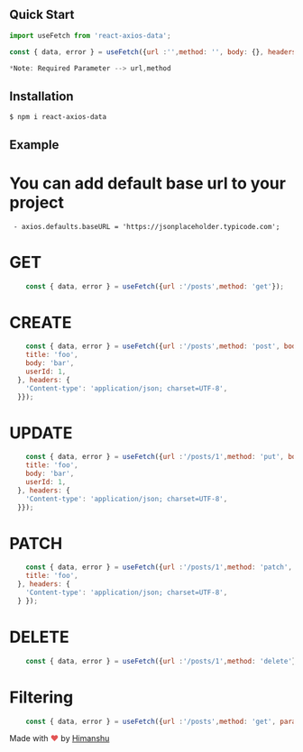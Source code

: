 
## Quick Start

```js
import useFetch from 'react-axios-data';

const { data, error } = useFetch({url :'',method: '', body: {}, headers: {}, params: {}});

*Note: Required Parameter --> url,method
```

## Installation

```console
$ npm i react-axios-data
```

## Example

# You can add default base url to your project
     - axios.defaults.baseURL = 'https://jsonplaceholder.typicode.com';

# GET
```js
    const { data, error } = useFetch({url :'/posts',method: 'get'});
```
# CREATE
```js
    const { data, error } = useFetch({url :'/posts',method: 'post', body: {
    title: 'foo',
    body: 'bar',
    userId: 1,
  }, headers: {
    'Content-type': 'application/json; charset=UTF-8',
  }});
```

# UPDATE
```js
    const { data, error } = useFetch({url :'/posts/1',method: 'put', body: {
    title: 'foo',
    body: 'bar',
    userId: 1,
  }, headers: {
    'Content-type': 'application/json; charset=UTF-8',
  }});
```

# PATCH

```js
    const { data, error } = useFetch({url :'/posts/1',method: 'patch', body: {
    title: 'foo',
  }, headers: {
    'Content-type': 'application/json; charset=UTF-8',
  } });
```

# DELETE
```js
    const { data, error } = useFetch({url :'/posts/1',method: 'delete'});
```

# Filtering
```js
    const { data, error } = useFetch({url :'/posts',method: 'get', params: {userId: 1}});
```

Made with <span style="color: #e25555;">&hearts;</span> by [Himanshu](https://github.com/hklohani)
